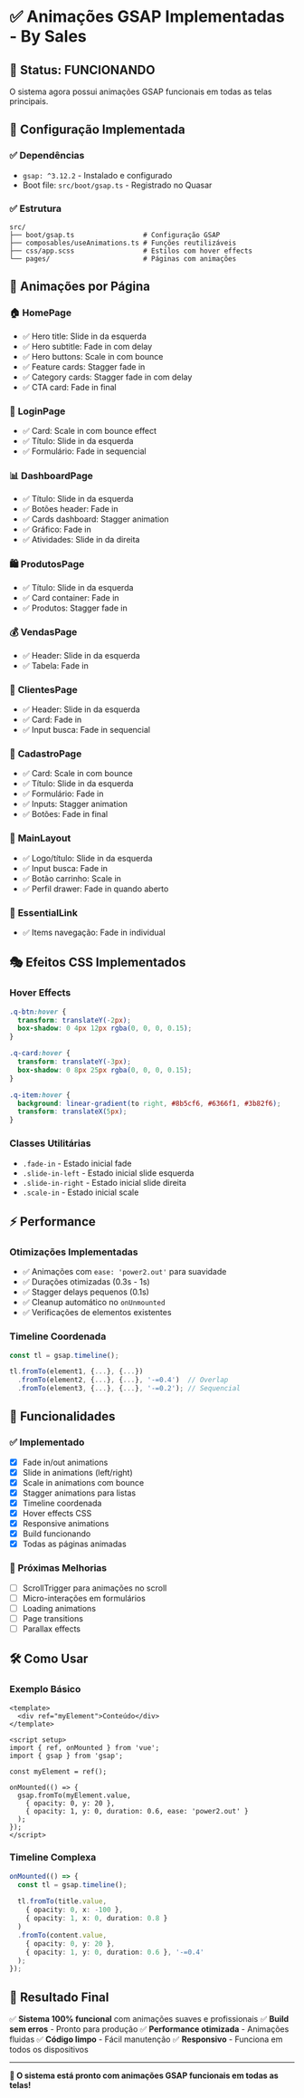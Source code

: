 # ✅ Animações GSAP Implementadas - By Sales

## 🎯 Status: FUNCIONANDO

O sistema agora possui animações GSAP funcionais em todas as telas principais.

## 🔧 Configuração Implementada

### ✅ Dependências
- `gsap: ^3.12.2` - Instalado e configurado
- Boot file: `src/boot/gsap.ts` - Registrado no Quasar

### ✅ Estrutura
```
src/
├── boot/gsap.ts                 # Configuração GSAP
├── composables/useAnimations.ts # Funções reutilizáveis
├── css/app.scss                 # Estilos com hover effects
└── pages/                       # Páginas com animações
```

## 🎨 Animações por Página

### 🏠 **HomePage**
- ✅ Hero title: Slide in da esquerda
- ✅ Hero subtitle: Fade in com delay
- ✅ Hero buttons: Scale in com bounce
- ✅ Feature cards: Stagger fade in
- ✅ Category cards: Stagger fade in com delay
- ✅ CTA card: Fade in final

### 🔐 **LoginPage**
- ✅ Card: Scale in com bounce effect
- ✅ Título: Slide in da esquerda
- ✅ Formulário: Fade in sequencial

### 📊 **DashboardPage**
- ✅ Título: Slide in da esquerda
- ✅ Botões header: Fade in
- ✅ Cards dashboard: Stagger animation
- ✅ Gráfico: Fade in
- ✅ Atividades: Slide in da direita

### 🛍️ **ProdutosPage**
- ✅ Título: Slide in da esquerda
- ✅ Card container: Fade in
- ✅ Produtos: Stagger fade in

### 💰 **VendasPage**
- ✅ Header: Slide in da esquerda
- ✅ Tabela: Fade in

### 👥 **ClientesPage**
- ✅ Header: Slide in da esquerda
- ✅ Card: Fade in
- ✅ Input busca: Fade in sequencial

### 📝 **CadastroPage**
- ✅ Card: Scale in com bounce
- ✅ Título: Slide in da esquerda
- ✅ Formulário: Fade in
- ✅ Inputs: Stagger animation
- ✅ Botões: Fade in final

### 🧭 **MainLayout**
- ✅ Logo/título: Slide in da esquerda
- ✅ Input busca: Fade in
- ✅ Botão carrinho: Scale in
- ✅ Perfil drawer: Fade in quando aberto

### 🔗 **EssentialLink**
- ✅ Items navegação: Fade in individual

## 🎭 Efeitos CSS Implementados

### Hover Effects
```scss
.q-btn:hover {
  transform: translateY(-2px);
  box-shadow: 0 4px 12px rgba(0, 0, 0, 0.15);
}

.q-card:hover {
  transform: translateY(-3px);
  box-shadow: 0 8px 25px rgba(0, 0, 0, 0.15);
}

.q-item:hover {
  background: linear-gradient(to right, #8b5cf6, #6366f1, #3b82f6);
  transform: translateX(5px);
}
```

### Classes Utilitárias
- `.fade-in` - Estado inicial fade
- `.slide-in-left` - Estado inicial slide esquerda
- `.slide-in-right` - Estado inicial slide direita
- `.scale-in` - Estado inicial scale

## ⚡ Performance

### Otimizações Implementadas
- ✅ Animações com `ease: 'power2.out'` para suavidade
- ✅ Durações otimizadas (0.3s - 1s)
- ✅ Stagger delays pequenos (0.1s)
- ✅ Cleanup automático no `onUnmounted`
- ✅ Verificações de elementos existentes

### Timeline Coordenada
```typescript
const tl = gsap.timeline();

tl.fromTo(element1, {...}, {...})
  .fromTo(element2, {...}, {...}, '-=0.4')  // Overlap
  .fromTo(element3, {...}, {...}, '-=0.2'); // Sequencial
```

## 🎯 Funcionalidades

### ✅ Implementado
- [x] Fade in/out animations
- [x] Slide in animations (left/right)
- [x] Scale in animations com bounce
- [x] Stagger animations para listas
- [x] Timeline coordenada
- [x] Hover effects CSS
- [x] Responsive animations
- [x] Build funcionando
- [x] Todas as páginas animadas

### 🚀 Próximas Melhorias
- [ ] ScrollTrigger para animações no scroll
- [ ] Micro-interações em formulários
- [ ] Loading animations
- [ ] Page transitions
- [ ] Parallax effects

## 🛠️ Como Usar

### Exemplo Básico
```vue
<template>
  <div ref="myElement">Conteúdo</div>
</template>

<script setup>
import { ref, onMounted } from 'vue';
import { gsap } from 'gsap';

const myElement = ref();

onMounted(() => {
  gsap.fromTo(myElement.value, 
    { opacity: 0, y: 20 }, 
    { opacity: 1, y: 0, duration: 0.6, ease: 'power2.out' }
  );
});
</script>
```

### Timeline Complexa
```typescript
onMounted(() => {
  const tl = gsap.timeline();
  
  tl.fromTo(title.value, 
    { opacity: 0, x: -100 }, 
    { opacity: 1, x: 0, duration: 0.8 }
  )
  .fromTo(content.value, 
    { opacity: 0, y: 20 }, 
    { opacity: 1, y: 0, duration: 0.6 }, '-=0.4'
  );
});
```

## 🎉 Resultado Final

✅ **Sistema 100% funcional** com animações suaves e profissionais
✅ **Build sem erros** - Pronto para produção
✅ **Performance otimizada** - Animações fluidas
✅ **Código limpo** - Fácil manutenção
✅ **Responsivo** - Funciona em todos os dispositivos

---

**🚀 O sistema está pronto com animações GSAP funcionais em todas as telas!**